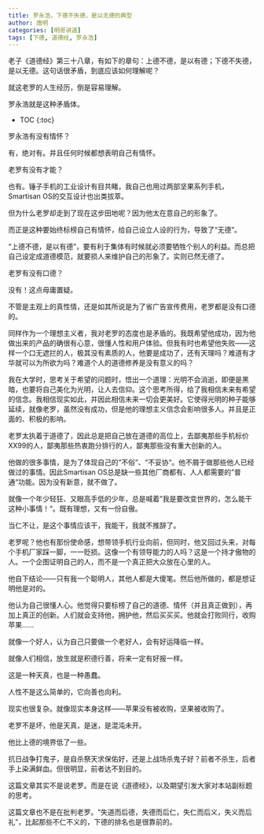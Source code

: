```yaml
---
title: 罗永浩，下德不失德，是以无德的典型
author: 唐明
categories: [明哥讲道]
tags: [下德, 道德经, 罗永浩]
---
```

老子《道德经》第三十八章，有如下的章句：上德不德，是以有德；下德不失德，是以无德。这句话很矛盾，到底应该如何理解呢？

就这老罗的人生经历，倒是容易理解。

罗永浩就是这种矛盾体。

<!--以上为摘要内容-->
* TOC
{:toc}

罗永浩有没有情怀？

有，绝对有。并且任何时候都想表明自己有情怀。

老罗有没有才能？

也有。锤子手机的工业设计有目共睹，我自己也用过两部坚果系列手机，Smartisan OS的交互设计也出类拔萃。

但为什么老罗却走到了现在这步田地呢？因为他太在意自己的形象了。

而正是这种要始终标榜自己有情怀，给自己设立人设的行为，导致了“无德”。

“上德不德，是以有德”，要有利于集体有时候就必须要牺牲个别人的利益。而总把自己设定成道德模范，就要损人来维护自己的形象了。实则已然无德了。

老罗有没有口德？

没有！这点毋庸置疑。

不管是主观上的真性情，还是如其所说是为了省广告宣传费用，老罗都是没有口德的。

同样作为一个理想主义者，我对老罗的态度也是矛盾的。我既希望他成功，因为他做出来的产品的确很有心意，很懂人性和用户体验。但我有时也希望他失败——这样一个口无遮拦的人，极其没有素质的人，他要是成功了，还有天理吗？难道有才华就可以为所欲为吗？难道个人的道德修养是没有意义的吗？

我在大学时，思考关于希望的问题时，悟出一个道理：光明不会消逝，即便是黑暗，也要将自己美化为光明，让人去信仰。这个思考所得，给了我相信未来有希望的信念。我相信现实如此，并因此相信未来一切会更美好。它使得光明的种子能够延续，就像老罗，虽然没有成功，但是他的理想主义信念会影响很多人。并且是正面的、积极的影响。

老罗太执着于道德了，因此总是把自己放在道德的高位上，去鄙夷那些手机标价XX99的人，鄙夷那些热衷跑分排行的人，鄙夷那些没有重大创新的人。

他做的很多事情，是为了体现自己的“不俗”、“不妥协“。他不屑于做那些他人已经做过的事情。因此Smartisan OS总是缺一些其他厂商都有、人人都需要的”普通“功能。因为没有新意，就不做了。

就像一个年少轻狂、又眼高手低的少年，总是喊着”我是要改变世界的，怎么能干这种小事情！“。既有理想，又有一份自傲。

当仁不让，是这个事情应该干，我能干，我就不推辞了。

老罗呢？他也有那份使命感，想带领手机行业向前，但同时，他又回过头来，对每个手机厂家踩一脚，一一贬损。这像一个有领导能力的人吗？这是一个持才傲物的人。一个企图证明自己的人，而不是一个真正把大众放在心里的人。

他自下结论——只有我一个聪明人，其他人都是大傻笔。然后他所做的，都是想证明他是对的。

他认为自己很懂人心。他觉得只要标榜了自己的道德、情怀（并且真正做到），再加上真正的创新。人们就会支持他，拥护他，然后买买买。他就会打败同行，收购苹果……

就像一个好人，认为自己只要做一个老好人，会有好运降临一样。

就像人们相信，放生就是积德行善，将来一定有好报一样。

这是一种天真，也是一种愚蠢。

人性不是这么简单的，它向善也向利。

现实也很复杂。就像现实本身这样——苹果没有被收购，坚果被收购了。

老罗不是坏，他是天真，是迷，是混沌未开。

他比上德的境界低了一些。

抗日战争打鬼子，是自杀祭天求保佑好，还是上战场杀鬼子好？前者不杀生，后者手上染满鲜血。但很明显，前者达不到目的。

这篇文章其实不是说老罗。而是在说《道德经》，以及期望引发大家对本站副标题的思考。

这篇文章也不是在批判老罗。“失道而后德，失德而后仁，失仁而后义，失义而后礼”，比起那些不仁不义的，下德的排名也是很靠前的。